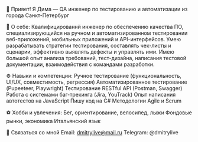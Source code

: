🎯 Привет! Я Дима — QA инженер по тестированию и автоматизации из города Санкт-Петербург

📌 О себе: Квалифицированнй инженер по обеспечению качества ПО, специализирующийся на ручном и автоматизированном тестировании веб-приложений, мобильных приложений и API-интерфейсов. Умею разрабатывать стратегии тестирования, составлять чек-листы и сценарии, эффективно выявлять дефекты и управлять ими. Имею большой опыт анализа требований, тест-дизайна, написания тестовой документации, взаимодействия с командами разработки.

⚙️ Навыки и компетенции:
Ручное тестирование (функциональность, UI/UX, совместимость, регрессия)
Автоматизированное тестирование (Pupeeteer, Playwright)
Тестирование RESTful API (Postman, Swagger)
Работа с системами баг-трекинга (Jira, YouTrack)
Опыт написания автотестов на JavaScript
Пишу код на C#
Методологии Agile и Scrum

⚽ Хобби и увлечения:
Бег, ориентирование, велосипед, лыжи
Фондовые рынки, экономика
Итальянский язык

👋 Связаться со мной
Email: dmitrylive@mail.ru
Telegram: @dmitrylive








<!---
DmitryUknow/DmitryUknow is a ✨ special ✨ repository because its `README.md` (this file) appears on your GitHub profile.
You can click the Preview link to take a look at your changes.
--->
